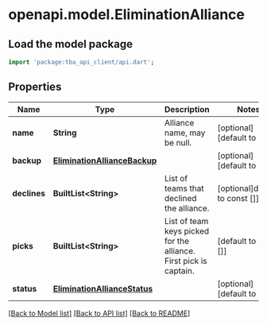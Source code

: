 # openapi.model.EliminationAlliance

## Load the model package

```dart
import 'package:tba_api_client/api.dart';
```

## Properties

| Name         | Type                                                          | Description                                                       | Notes                          |
| ------------ | ------------------------------------------------------------- | ----------------------------------------------------------------- | ------------------------------ |
| **name**     | **String**                                                    | Alliance name, may be null.                                       | [optional][default to null]    |
| **backup**   | [**EliminationAllianceBackup**](EliminationAllianceBackup.md) |                                                                   | [optional][default to null]    |
| **declines** | **BuiltList&lt;String&gt;**                                   | List of teams that declined the alliance.                         | [optional]default to const []] |
| **picks**    | **BuiltList&lt;String&gt;**                                   | List of team keys picked for the alliance. First pick is captain. | [default to const []]          |
| **status**   | [**EliminationAllianceStatus**](EliminationAllianceStatus.md) |                                                                   | [optional][default to null]    |

[[Back to Model list]](../README.md#documentation-for-models) [[Back to API list]](../README.md#documentation-for-api-endpoints) [[Back to README]](../README.md)
